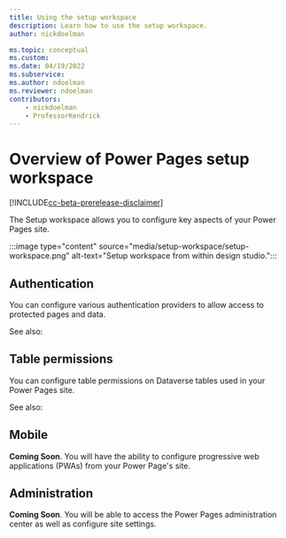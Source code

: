 ```yaml
---
title: Using the setup workspace
description: Learn how to use the setup workspace.
author: nickdoelman

ms.topic: conceptual
ms.custom: 
ms.date: 04/19/2022
ms.subservice:
ms.author: ndoelman
ms.reviewer: ndoelman
contributors:
    - nickdoelman
    - ProfessorKendrick
---
```


# Overview of Power Pages setup workspace

[!INCLUDE[cc-beta-prerelease-disclaimer](../includes/cc-beta-prerelease-disclaimer.md)]

The Setup workspace allows you to configure key aspects of your Power Pages site.

:::image type="content" source="media/setup-workspace/setup-workspace.png" alt-text="Setup workspace from within design studio.":::

## Authentication

You can configure various authentication providers to allow access to protected pages and data.

See also:

## Table permissions

You can configure table permissions on Dataverse tables used in your Power Pages site.

See also:

## Mobile

**Coming Soon**. You will have the ability to configure progressive web applications (PWAs) from your Power Page's site.

## Administration

**Coming Soon**. You will be able to access the Power Pages administration center as well as configure site settings.



